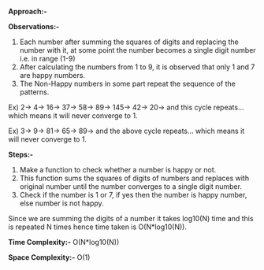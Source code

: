 **Approach:-**

**Observations:-**
1. Each number after summing the squares of digits and replacing the number with it, at some point the number becomes a single digit number i.e. in range (1-9)
2. After calculating the numbers from 1 to 9, it is observed that only 1 and 7 are happy numbers.
3. The Non-Happy numbers in some part repeat the sequence of the patterns.

Ex) 2-> 4-> 16-> 37-> 58-> 89-> 145-> 42-> 20-> and this cycle repeats... which means it will never converge to 1.

Ex) 3-> 9-> 81-> 65-> 89-> and the above cycle repeats... which means it will never converge to 1.

**Steps:-**
1. Make a function to check whether a number is happy or not.
2. This function sums the squares of digits of numbers and replaces with original number until the number converges to a single digit number.
3. Check if the number is 1 or 7, if yes then the number is happy number, else number is not happy.

Since we are summing the digits of a number it takes log10(N) time and this is repeated N times hence time taken is O(N*log10(N)).

**Time Complexity:-** O(N*log10(N))

**Space Complexity:-** O(1)
